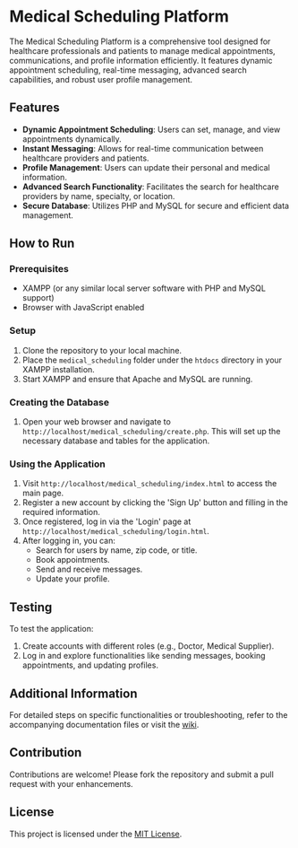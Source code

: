 # Medical Scheduling Platform

The Medical Scheduling Platform is a comprehensive tool designed for healthcare professionals and patients to manage medical appointments, communications, and profile information efficiently. It features dynamic appointment scheduling, real-time messaging, advanced search capabilities, and robust user profile management.

## Features

- **Dynamic Appointment Scheduling**: Users can set, manage, and view appointments dynamically.
- **Instant Messaging**: Allows for real-time communication between healthcare providers and patients.
- **Profile Management**: Users can update their personal and medical information.
- **Advanced Search Functionality**: Facilitates the search for healthcare providers by name, specialty, or location.
- **Secure Database**: Utilizes PHP and MySQL for secure and efficient data management.

## How to Run

### Prerequisites

- XAMPP (or any similar local server software with PHP and MySQL support)
- Browser with JavaScript enabled

### Setup

1. Clone the repository to your local machine.
2. Place the `medical_scheduling` folder under the `htdocs` directory in your XAMPP installation.
3. Start XAMPP and ensure that Apache and MySQL are running.

### Creating the Database

1. Open your web browser and navigate to `http://localhost/medical_scheduling/create.php`. This will set up the necessary database and tables for the application.

### Using the Application

1. Visit `http://localhost/medical_scheduling/index.html` to access the main page.
2. Register a new account by clicking the 'Sign Up' button and filling in the required information.
3. Once registered, log in via the 'Login' page at `http://localhost/medical_scheduling/login.html`.
4. After logging in, you can:
   - Search for users by name, zip code, or title.
   - Book appointments.
   - Send and receive messages.
   - Update your profile.

## Testing

To test the application:
1. Create accounts with different roles (e.g., Doctor, Medical Supplier).
2. Log in and explore functionalities like sending messages, booking appointments, and updating profiles.

## Additional Information

For detailed steps on specific functionalities or troubleshooting, refer to the accompanying documentation files or visit the [wiki](URL-to-your-wiki-or-docs).

## Contribution

Contributions are welcome! Please fork the repository and submit a pull request with your enhancements.

## License

This project is licensed under the [MIT License](LICENSE.md).
